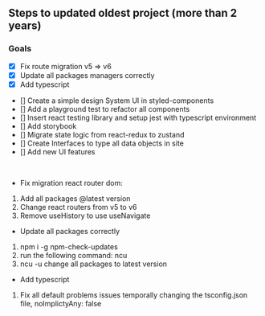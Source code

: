 ## Steps to updated oldest project (more than 2 years)

### Goals

- [x] Fix route migration v5 => v6 
- [x] Update all packages managers correctly
- [x] Add typescript
- [] Create a simple design System UI in styled-components
- [] Add a playground test to refactor all components
- [] Insert react testing library and setup jest with typescript environment
- [] Add storybook
- [] Migrate state logic from react-redux to zustand
- [] Create Interfaces to type all data objects in site
- [] Add new UI features

<br />

-  Fix migration react router dom:

1. Add all packages @latest version
2. Change react routers from v5 to v6
3. Remove useHistory to use useNavigate

- Update all packages correctly

1. npm i -g npm-check-updates
2. run the following command: ncu
3. ncu -u change all packages to latest version

- Add typescript

1. Fix all default problems issues temporally changing the tsconfig.json file, noImplictyAny: false